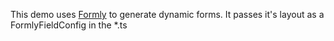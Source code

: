 This demo uses [Formly](https://formly.dev/) to generate dynamic forms. It passes it's layout as a FormlyFieldConfig in the *.ts
